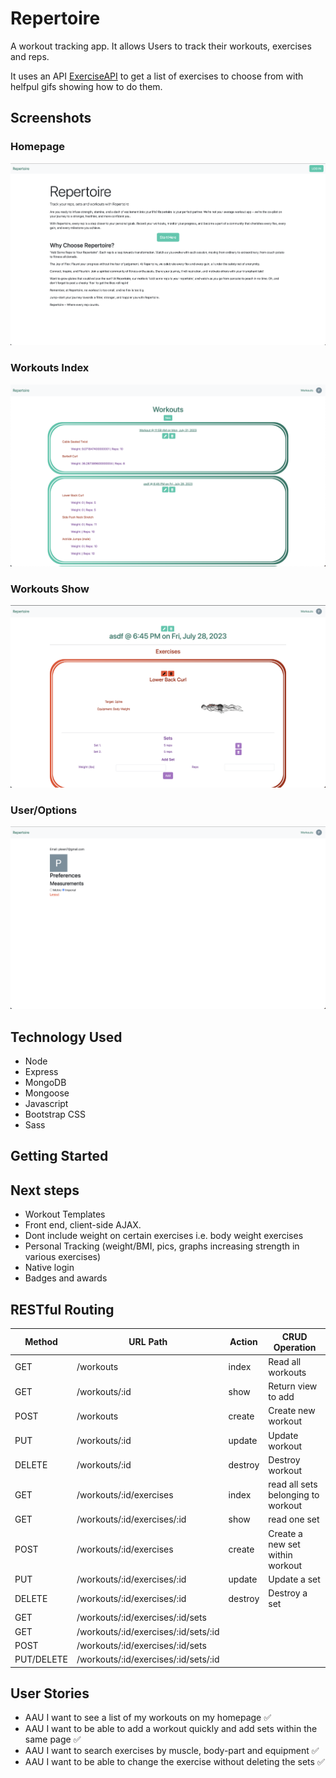# Repertoire
A workout tracking app. It allows Users to track their workouts, exercises and reps.

It uses an API [ExerciseAPI](https://rapidapi.com/justin-WFnsXH_t6/api/exercisedb/details) to get a list of exercises to choose from with helfpul gifs showing how to do them.

## Screenshots
### Homepage
![Homepage](./public/images/landing-page.png)
### Workouts Index
![workouts](./public/images/workout-index.png)
### Workouts Show
![workouts-show](./public/images/workout.png)
### User/Options
![User-Options](./public/images/user-options.png)

## Technology Used
* Node
* Express
* MongoDB
* Mongoose
* Javascript
* Bootstrap CSS
* Sass

## Getting Started
<Link to app to come>

## Next steps
* Workout Templates
* Front end, client-side AJAX. 
* Dont include weight on certain exercises i.e. body weight exercises
* Personal Tracking (weight/BMI, pics, graphs increasing strength in various exercises)
* Native login
* Badges and awards

## RESTful Routing 
| Method     | URL Path                             | Action  | CRUD Operation                     |
|------------|--------------------------------------|---------|------------------------------------|
| GET        | /workouts                            | index   | Read all workouts                  |
| GET        | /workouts/:id                        | show    | Return view to add                 |
| POST       | /workouts                            | create  | Create new workout                 |
| PUT        | /workouts/:id                        | update  | Update workout                     |
| DELETE     | /workouts/:id                        | destroy | Destroy workout                    |
| GET        | /workouts/:id/exercises              | index   | read all sets belonging to workout |
| GET        | /workouts/:id/exercises/:id          | show    | read one set                       |
| POST       | /workouts/:id/exercises              | create  | Create a new set within workout    |
| PUT        | /workouts/:id/exercises/:id          | update  | Update a set                       |
| DELETE     | /workouts/:id/exercises/:id          | destroy | Destroy a set                      |
| GET        | /workouts/:id/exercises/:id/sets     |         |                                    |
| GET        | /workouts/:id/exercises/:id/sets/:id |         |                                    |
| POST       | /workouts/:id/exercises/:id/sets     |         |                                    |
| PUT/DELETE | /workouts/:id/exercises/:id/sets/:id |         |                                    |

## User Stories
* AAU I want to see a list of my workouts on my homepage ✅
* AAU I want to be able to add a workout quickly and add sets within the same page ✅
* AAU I want to search exercises by muscle, body-part and equipment ✅
* AAU I want to be able to change the exercise without deleting the sets ✅



